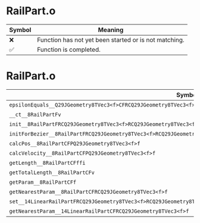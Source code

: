 # RailPart.o
| Symbol | Meaning 
| ------------- | ------------- 
| :x: | Function has not yet been started or is not matching. 
| :white_check_mark: | Function is completed. 


# RailPart.o
| Symbol | Decompiled? |
| ------------- | ------------- |
| `epsilonEquals__Q29JGeometry8TVec3<f>CFRCQ29JGeometry8TVec3<f>f` | :white_check_mark: |
| `__ct__8RailPartFv` | :white_check_mark: |
| `init__8RailPartFRCQ29JGeometry8TVec3<f>RCQ29JGeometry8TVec3<f>RCQ29JGeometry8TVec3<f>RCQ29JGeometry8TVec3<f>` | :white_check_mark: |
| `initForBezier__8RailPartFRCQ29JGeometry8TVec3<f>RCQ29JGeometry8TVec3<f>RCQ29JGeometry8TVec3<f>RCQ29JGeometry8TVec3<f>` | :white_check_mark: |
| `calcPos__8RailPartCFPQ29JGeometry8TVec3<f>f` | :white_check_mark: |
| `calcVelocity__8RailPartCFPQ29JGeometry8TVec3<f>f` | :white_check_mark: |
| `getLength__8RailPartCFffi` | :white_check_mark: |
| `getTotalLength__8RailPartCFv` | :white_check_mark: |
| `getParam__8RailPartCFf` | :white_check_mark: |
| `getNearestParam__8RailPartCFRCQ29JGeometry8TVec3<f>f` | :white_check_mark: |
| `set__14LinearRailPartFRCQ29JGeometry8TVec3<f>RCQ29JGeometry8TVec3<f>` | :white_check_mark: |
| `getNearestParam__14LinearRailPartCFRCQ29JGeometry8TVec3<f>f` | :x: |
